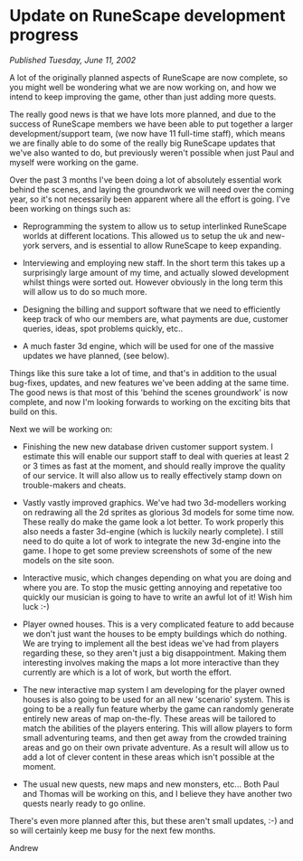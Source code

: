 # Update on RuneScape development progress
*Published Tuesday, June 11, 2002*

A lot of the originally planned aspects of RuneScape are now complete, so you might well be wondering what we are now working on, and how we intend to keep improving the game, other than just adding more quests.

The really good news is that we have lots more planned, and due to the success of RuneScape members we have been able to put together a larger development/support team, (we now have 11 full-time staff), which means we are finally able to do some of the really big RuneScape updates that we've also wanted to do, but previously weren't possible when just Paul and myself were working on the game.

Over the past 3 months I've been doing a lot of absolutely essential work behind the scenes, and laying the groundwork we will need over the coming year, so it's not necessarily been apparent where all the effort is going. I've been working on things such as:

*   Reprogramming the system to allow us to setup interlinked RuneScape worlds at different locations. This allowed us to setup the uk and new-york servers, and is essential to allow RuneScape to keep expanding.

*   Interviewing and employing new staff. In the short term this takes up a surprisingly large amount of my time, and actually slowed development whilst things were sorted out. However obviously in the long term this will allow us to do so much more.

*   Designing the billing and support software that we need to efficiently keep track of who our members are, what payments are due, customer queries, ideas, spot problems quickly, etc..

*   A much faster 3d engine, which will be used for one of the massive updates we have planned, (see below).

Things like this sure take a lot of time, and that's in addition to the usual bug-fixes, updates, and new features we've been adding at the same time. The good news is that most of this 'behind the scenes groundwork' is now complete, and now I'm looking forwards to working on the exciting bits that build on this.

Next we will be working on:

*   Finishing the new new database driven customer support system. I estimate this will enable our support staff to deal with queries at least 2 or 3 times as fast at the moment, and should really improve the quality of our service. It will also allow us to really effectively stamp down on trouble-makers and cheats.

*   Vastly vastly improved graphics. We've had two 3d-modellers working on redrawing all the 2d sprites as glorious 3d models for some time now. These really do make the game look a lot better. To work properly this also needs a faster 3d-engine (which is luckily nearly complete). I still need to do quite a lot of work to integrate the new 3d-engine into the game. I hope to get some preview screenshots of some of the new models on the site soon.

*   Interactive music, which changes depending on what you are doing and where you are. To stop the music getting annoying and repetative too quickly our musician is going to have to write an awful lot of it! Wish him luck :-)

*   Player owned houses. This is a very complicated feature to add because we don't just want the houses to be empty buildings which do nothing. We are trying to implement all the best ideas we've had from players regarding these, so they aren't just a big disappointment. Making them interesting involves making the maps a lot more interactive than they currently are which is a lot of work, but worth the effort.

*   The new interactive map system I am developing for the player owned houses is also going to be used for an all new 'scenario' system. This is going to be a really fun feature wherby the game can randomly generate entirely new areas of map on-the-fly. These areas will be tailored to match the abilities of the players entering. This will allow players to form small adventuring teams, and then get away from the crowded training areas and go on their own private adventure. As a result will allow us to add a lot of clever content in these areas which isn't possible at the moment.

*   The usual new quests, new maps and new monsters, etc... Both Paul and Thomas will be working on this, and I believe they have another two quests nearly ready to go online.

There's even more planned after this, but these aren't small updates, :-) and so will certainly keep me busy for the next few months.

Andrew
